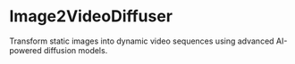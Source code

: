# Image2VideoDiffuser
Transform static images into dynamic video sequences using advanced AI-powered diffusion models.
